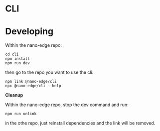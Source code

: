 # CLI

# Developing

Within the nano-edge repo:

```shell
cd cli
npm install
npm run dev
```

then go to the repo you want to use the cli:

```shell
npm link @nano-edge/cli
npx @nano-edge/cli --help
```

**Cleanup**

Within the nano-edge repo, stop the dev command and run:

```shell
npm run unlink
```

in the othe repo, just reinstall dependencies and the link will be removed.
